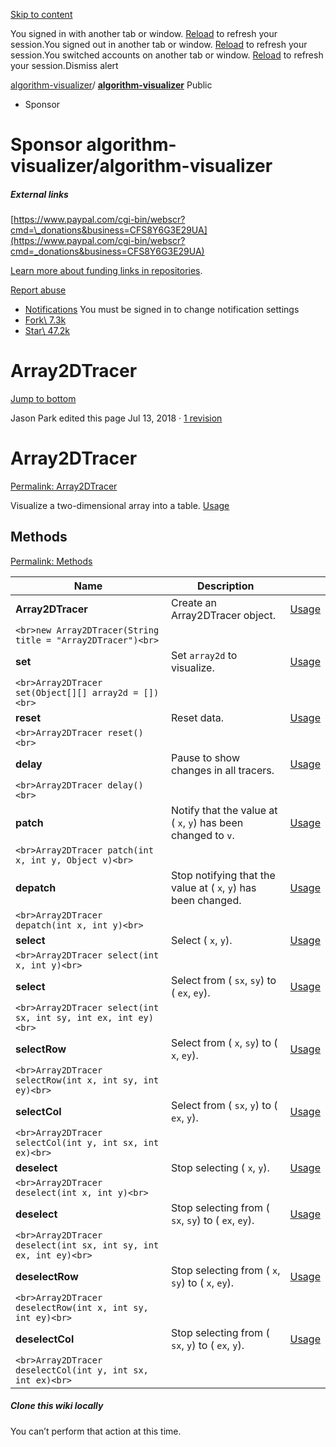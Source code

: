 [Skip to content](https://github.com/algorithm-visualizer/algorithm-visualizer/wiki/Array2DTracer#start-of-content)

You signed in with another tab or window. [Reload](https://github.com/algorithm-visualizer/algorithm-visualizer/wiki/Array2DTracer) to refresh your session.You signed out in another tab or window. [Reload](https://github.com/algorithm-visualizer/algorithm-visualizer/wiki/Array2DTracer) to refresh your session.You switched accounts on another tab or window. [Reload](https://github.com/algorithm-visualizer/algorithm-visualizer/wiki/Array2DTracer) to refresh your session.Dismiss alert

[algorithm-visualizer](https://github.com/algorithm-visualizer)/ **[algorithm-visualizer](https://github.com/algorithm-visualizer/algorithm-visualizer)** Public

- Sponsor







# Sponsor algorithm-visualizer/algorithm-visualizer



















##### External links









[https://www.paypal.com/cgi-bin/webscr?cmd=\_donations&business=CFS8Y6G3E29UA](https://www.paypal.com/cgi-bin/webscr?cmd=_donations&business=CFS8Y6G3E29UA)









[Learn more about funding links in repositories](https://docs.github.com/repositories/managing-your-repositorys-settings-and-features/customizing-your-repository/displaying-a-sponsor-button-in-your-repository).




[Report abuse](https://github.com/contact/report-abuse?report=algorithm-visualizer%2Falgorithm-visualizer+%28Repository+Funding+Links%29)

- [Notifications](https://github.com/login?return_to=%2Falgorithm-visualizer%2Falgorithm-visualizer) You must be signed in to change notification settings
- [Fork\\
7.3k](https://github.com/login?return_to=%2Falgorithm-visualizer%2Falgorithm-visualizer)
- [Star\\
47.2k](https://github.com/login?return_to=%2Falgorithm-visualizer%2Falgorithm-visualizer)


# Array2DTracer

[Jump to bottom](https://github.com/algorithm-visualizer/algorithm-visualizer/wiki/Array2DTracer#wiki-pages-box)

Jason Park edited this page Jul 13, 2018
·
[1 revision](https://github.com/algorithm-visualizer/algorithm-visualizer/wiki/Array2DTracer/_history)

# Array2DTracer

[Permalink: Array2DTracer](https://github.com/algorithm-visualizer/algorithm-visualizer/wiki/Array2DTracer#array2dtracer)

Visualize a two-dimensional array into a table. [Usage](https://github.com/search?q=Array2DTracer+repo%3Aalgorithm-visualizer%2Falgorithms&type=Code)

## Methods

[Permalink: Methods](https://github.com/algorithm-visualizer/algorithm-visualizer/wiki/Array2DTracer#methods)

| Name | Description |  |
| --- | --- | --- |
| **Array2DTracer** | Create an Array2DTracer object. | [Usage](https://github.com/search?q=Array2DTracer+Array2DTracer+repo%3Aalgorithm-visualizer%2Falgorithms&type=Code) |
| ```<br>new Array2DTracer(String title = "Array2DTracer")<br>``` |
| **set** | Set `array2d` to visualize. | [Usage](https://github.com/search?q=Array2DTracer+set+repo%3Aalgorithm-visualizer%2Falgorithms&type=Code) |
| ```<br>Array2DTracer set(Object[][] array2d = [])<br>``` |
| **reset** | Reset data. | [Usage](https://github.com/search?q=Array2DTracer+reset+repo%3Aalgorithm-visualizer%2Falgorithms&type=Code) |
| ```<br>Array2DTracer reset()<br>``` |
| **delay** | Pause to show changes in all tracers. | [Usage](https://github.com/search?q=Array2DTracer+delay+repo%3Aalgorithm-visualizer%2Falgorithms&type=Code) |
| ```<br>Array2DTracer delay()<br>``` |
| **patch** | Notify that the value at ( `x`, `y`) has been changed to `v`. | [Usage](https://github.com/search?q=Array2DTracer+patch+repo%3Aalgorithm-visualizer%2Falgorithms&type=Code) |
| ```<br>Array2DTracer patch(int x, int y, Object v)<br>``` |
| **depatch** | Stop notifying that the value at ( `x`, `y`) has been changed. | [Usage](https://github.com/search?q=Array2DTracer+depatch+repo%3Aalgorithm-visualizer%2Falgorithms&type=Code) |
| ```<br>Array2DTracer depatch(int x, int y)<br>``` |
| **select** | Select ( `x`, `y`). | [Usage](https://github.com/search?q=Array2DTracer+select+repo%3Aalgorithm-visualizer%2Falgorithms&type=Code) |
| ```<br>Array2DTracer select(int x, int y)<br>``` |
| **select** | Select from ( `sx`, `sy`) to ( `ex`, `ey`). | [Usage](https://github.com/search?q=Array2DTracer+select+repo%3Aalgorithm-visualizer%2Falgorithms&type=Code) |
| ```<br>Array2DTracer select(int sx, int sy, int ex, int ey)<br>``` |
| **selectRow** | Select from ( `x`, `sy`) to ( `x`, `ey`). | [Usage](https://github.com/search?q=Array2DTracer+selectRow+repo%3Aalgorithm-visualizer%2Falgorithms&type=Code) |
| ```<br>Array2DTracer selectRow(int x, int sy, int ey)<br>``` |
| **selectCol** | Select from ( `sx`, `y`) to ( `ex`, `y`). | [Usage](https://github.com/search?q=Array2DTracer+selectCol+repo%3Aalgorithm-visualizer%2Falgorithms&type=Code) |
| ```<br>Array2DTracer selectCol(int y, int sx, int ex)<br>``` |
| **deselect** | Stop selecting ( `x`, `y`). | [Usage](https://github.com/search?q=Array2DTracer+deselect+repo%3Aalgorithm-visualizer%2Falgorithms&type=Code) |
| ```<br>Array2DTracer deselect(int x, int y)<br>``` |
| **deselect** | Stop selecting from ( `sx`, `sy`) to ( `ex`, `ey`). | [Usage](https://github.com/search?q=Array2DTracer+deselect+repo%3Aalgorithm-visualizer%2Falgorithms&type=Code) |
| ```<br>Array2DTracer deselect(int sx, int sy, int ex, int ey)<br>``` |
| **deselectRow** | Stop selecting from ( `x`, `sy`) to ( `x`, `ey`). | [Usage](https://github.com/search?q=Array2DTracer+deselectRow+repo%3Aalgorithm-visualizer%2Falgorithms&type=Code) |
| ```<br>Array2DTracer deselectRow(int x, int sy, int ey)<br>``` |
| **deselectCol** | Stop selecting from ( `sx`, `y`) to ( `ex`, `y`). | [Usage](https://github.com/search?q=Array2DTracer+deselectCol+repo%3Aalgorithm-visualizer%2Falgorithms&type=Code) |
| ```<br>Array2DTracer deselectCol(int y, int sx, int ex)<br>``` |

##### Clone this wiki locally

You can’t perform that action at this time.